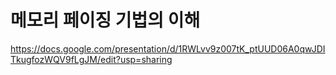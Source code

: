 # 메모리 페이징 기법의 이해
https://docs.google.com/presentation/d/1RWLvv9z007tK_ptUUD06A0qwJDITkugfozWQV9fLgJM/edit?usp=sharing
